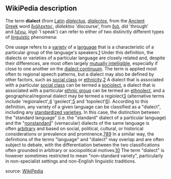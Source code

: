 

## WikiPedia description

The term **dialect** (from [Latin](https://en.wikipedia.org/wiki/Latin "Latin") _[dialectus](https://en.wiktionary.org/wiki/dialectus#Latin "wikt:dialectus")_, _[dialectos](https://en.wiktionary.org/wiki/dialectos#Latin "wikt:dialectos")_, from the [Ancient Greek](https://en.wikipedia.org/wiki/Ancient_Greek "Ancient Greek") word [διάλεκτος](https://en.wiktionary.org/wiki/%CE%B4%CE%B9%CE%AC%CE%BB%CE%B5%CE%BA%CF%84%CE%BF%CF%82#Ancient_Greek "wikt:διάλεκτος"), _diálektos_ 'discourse', from [διά](https://en.wiktionary.org/wiki/%CE%B4%CE%B9%CE%AC#Ancient_Greek "wikt:διά"), _diá_ 'through' and [λέγω](https://en.wiktionary.org/wiki/%CE%BB%CE%AD%CE%B3%CF%89#Ancient_Greek "wikt:λέγω"), _légō_ 'I speak') can refer to either of two distinctly different types of [linguistic](https://en.wikipedia.org/wiki/Linguistics "Linguistics") phenomena:

One usage refers to a [variety](https://en.wikipedia.org/wiki/Variety_(linguistics) "Variety (linguistics)") of a [language](https://en.wikipedia.org/wiki/Language "Language") that is a characteristic of a particular group of the language's speakers.[1](https://en.wikipedia.org/wiki/Dialect#cite_note-1) Under this definition, the dialects or varieties of a particular language are closely related and, despite their differences, are most often largely [mutually intelligible](https://en.wikipedia.org/wiki/Mutual_intelligibility "Mutual intelligibility"), especially if close to one another on the [dialect continuum](https://en.wikipedia.org/wiki/Dialect_continuum "Dialect continuum"). The term is applied most often to regional speech patterns, but a dialect may also be defined by other factors, such as [social class](https://en.wikipedia.org/wiki/Social_class "Social class") or [ethnicity](https://en.wikipedia.org/wiki/Ethnicity "Ethnicity").[2](https://en.wikipedia.org/wiki/Dialect#cite_note-auto9-2) A dialect that is associated with a particular [social class](https://en.wikipedia.org/wiki/Social_class "Social class") can be termed a [sociolect](https://en.wikipedia.org/wiki/Sociolect "Sociolect"), a dialect that is associated with a particular [ethnic group](https://en.wikipedia.org/wiki/Ethnic_group "Ethnic group") can be termed an [ethnolect](https://en.wikipedia.org/wiki/Ethnolect "Ethnolect"), and a geographical/regional dialect may be termed a regiolect[3](https://en.wikipedia.org/wiki/Dialect#cite_note-auto1-3) (alternative terms include 'regionalect',[4](https://en.wikipedia.org/wiki/Dialect#cite_note-auto2-4) 'geolect',[5](https://en.wikipedia.org/wiki/Dialect#cite_note-auto6-5) and 'topolect'[6](https://en.wikipedia.org/wiki/Dialect#cite_note-auto10-6)). According to this definition, any variety of a given language can be classified as a "dialect", including any [standardized varieties](https://en.wikipedia.org/wiki/Standard_language "Standard language"). In this case, the distinction between the "standard language" (i.e. the "standard" dialect of a particular language) and the "[nonstandard](https://en.wikipedia.org/wiki/Nonstandard_dialect "Nonstandard dialect")" (vernacular) dialects of the same language is often [arbitrary](https://en.wikipedia.org/wiki/Arbitrary "Arbitrary") and based on social, political, cultural, or historical considerations or prevalence and prominence.[7](https://en.wikipedia.org/wiki/Dialect#cite_note-chao-7)[8](https://en.wikipedia.org/wiki/Dialect#cite_note-Lyons-8)[9](https://en.wikipedia.org/wiki/Dialect#cite_note-johnson-9) In a similar way, the definitions of the terms "language" and "dialect" may overlap and are often subject to debate, with the differentiation between the two classifications often grounded in arbitrary or sociopolitical motives.[10](https://en.wikipedia.org/wiki/Dialect#cite_note-mcworther-10) The term "dialect" is however sometimes restricted to mean "non-standard variety", particularly in non-specialist settings and non-English linguistic traditions.

source: [WikiPedia](https://en.wikipedia.org/wiki/Dialect)